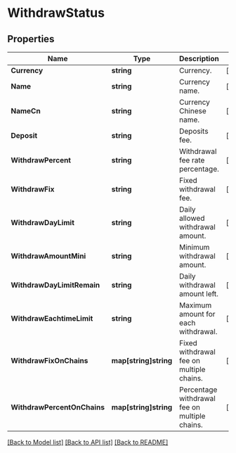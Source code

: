 # WithdrawStatus

## Properties

Name | Type | Description | Notes
------------ | ------------- | ------------- | -------------
**Currency** | **string** | Currency. | [optional] 
**Name** | **string** | Currency name. | [optional] 
**NameCn** | **string** | Currency Chinese name. | [optional] 
**Deposit** | **string** | Deposits fee. | [optional] 
**WithdrawPercent** | **string** | Withdrawal fee rate percentage. | [optional] 
**WithdrawFix** | **string** | Fixed withdrawal fee. | [optional] 
**WithdrawDayLimit** | **string** | Daily allowed withdrawal amount. | [optional] 
**WithdrawAmountMini** | **string** | Minimum withdrawal amount. | [optional] 
**WithdrawDayLimitRemain** | **string** | Daily withdrawal amount left. | [optional] 
**WithdrawEachtimeLimit** | **string** | Maximum amount for each withdrawal. | [optional] 
**WithdrawFixOnChains** | **map[string]string** | Fixed withdrawal fee on multiple chains. | [optional] 
**WithdrawPercentOnChains** | **map[string]string** | Percentage withdrawal fee on multiple chains. | [optional] 

[[Back to Model list]](../README.md#documentation-for-models) [[Back to API list]](../README.md#documentation-for-api-endpoints) [[Back to README]](../README.md)


